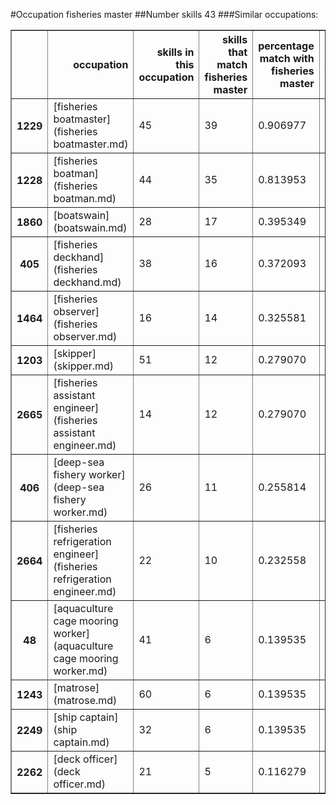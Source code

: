 #Occupation fisheries master
##Number skills 43
###Similar occupations:
<table border="1" class="dataframe">
  <thead>
    <tr style="text-align: right;">
      <th></th>
      <th>occupation</th>
      <th>skills in this occupation</th>
      <th>skills that match fisheries master</th>
      <th>percentage match with fisheries master</th>
      <th>skills not in fisheries master</th>
    </tr>
  </thead>
  <tbody>
    <tr>
      <th>1229</th>
      <td>[fisheries boatmaster](fisheries boatmaster.md)</td>
      <td>45</td>
      <td>39</td>
      <td>0.906977</td>
      <td>6</td>
    </tr>
    <tr>
      <th>1228</th>
      <td>[fisheries boatman](fisheries boatman.md)</td>
      <td>44</td>
      <td>35</td>
      <td>0.813953</td>
      <td>9</td>
    </tr>
    <tr>
      <th>1860</th>
      <td>[boatswain](boatswain.md)</td>
      <td>28</td>
      <td>17</td>
      <td>0.395349</td>
      <td>11</td>
    </tr>
    <tr>
      <th>405</th>
      <td>[fisheries deckhand](fisheries deckhand.md)</td>
      <td>38</td>
      <td>16</td>
      <td>0.372093</td>
      <td>22</td>
    </tr>
    <tr>
      <th>1464</th>
      <td>[fisheries observer](fisheries observer.md)</td>
      <td>16</td>
      <td>14</td>
      <td>0.325581</td>
      <td>2</td>
    </tr>
    <tr>
      <th>1203</th>
      <td>[skipper](skipper.md)</td>
      <td>51</td>
      <td>12</td>
      <td>0.279070</td>
      <td>39</td>
    </tr>
    <tr>
      <th>2665</th>
      <td>[fisheries assistant engineer](fisheries assistant engineer.md)</td>
      <td>14</td>
      <td>12</td>
      <td>0.279070</td>
      <td>2</td>
    </tr>
    <tr>
      <th>406</th>
      <td>[deep-sea fishery worker](deep-sea fishery worker.md)</td>
      <td>26</td>
      <td>11</td>
      <td>0.255814</td>
      <td>15</td>
    </tr>
    <tr>
      <th>2664</th>
      <td>[fisheries refrigeration engineer](fisheries refrigeration engineer.md)</td>
      <td>22</td>
      <td>10</td>
      <td>0.232558</td>
      <td>12</td>
    </tr>
    <tr>
      <th>48</th>
      <td>[aquaculture cage mooring worker](aquaculture cage mooring worker.md)</td>
      <td>41</td>
      <td>6</td>
      <td>0.139535</td>
      <td>35</td>
    </tr>
    <tr>
      <th>1243</th>
      <td>[matrose](matrose.md)</td>
      <td>60</td>
      <td>6</td>
      <td>0.139535</td>
      <td>54</td>
    </tr>
    <tr>
      <th>2249</th>
      <td>[ship captain](ship captain.md)</td>
      <td>32</td>
      <td>6</td>
      <td>0.139535</td>
      <td>26</td>
    </tr>
    <tr>
      <th>2262</th>
      <td>[deck officer](deck officer.md)</td>
      <td>21</td>
      <td>5</td>
      <td>0.116279</td>
      <td>16</td>
    </tr>
  </tbody>
</table>
